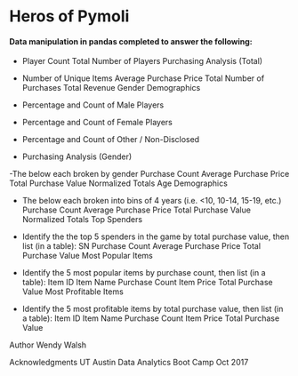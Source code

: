 # Heros of Pymoli
#### Data manipulation in pandas completed to answer the following:

- Player Count
        Total Number of Players
        Purchasing Analysis (Total)

-  Number of Unique Items
        Average Purchase Price
        Total Number of Purchases
        Total Revenue
        Gender Demographics

-  Percentage and Count of Male Players
-  Percentage and Count of Female Players
-  Percentage and Count of Other / Non-Disclosed
-  Purchasing Analysis (Gender)

-The below each broken by gender
        Purchase Count
        Average Purchase Price
        Total Purchase Value
        Normalized Totals
        Age Demographics

-  The below each broken into bins of 4 years (i.e. <10, 10-14, 15-19, etc.)
        Purchase Count
        Average Purchase Price
        Total Purchase Value
        Normalized Totals
        Top Spenders

-  Identify the the top 5 spenders in the game by total purchase value, then list (in a table):
        SN
        Purchase Count
        Average Purchase Price
        Total Purchase Value
        Most Popular Items

-  Identify the 5 most popular items by purchase count, then list (in a table):
        Item ID
        Item Name
        Purchase Count
        Item Price
        Total Purchase Value
        Most Profitable Items

-  Identify the 5 most profitable items by total purchase value, then list (in a table):
        Item ID
        Item Name
        Purchase Count
        Item Price
        Total Purchase Value

Author
Wendy Walsh


Acknowledgments
UT Austin Data Analytics Boot Camp Oct 2017

